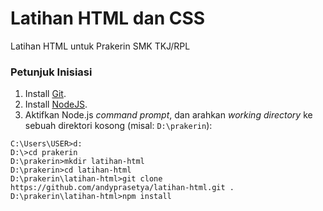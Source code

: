 # Latihan HTML dan CSS
Latihan HTML untuk Prakerin SMK TKJ/RPL

### Petunjuk Inisiasi
1. Install [Git](https://git-scm.com/).
2. Install [NodeJS](https://nodejs.org/en/download/).
3. Aktifkan Node.js _command prompt_, dan arahkan _working directory_ ke sebuah direktori kosong (misal: `D:\prakerin`):
```
C:\Users\USER>d:
D:\>cd prakerin
D:\prakerin>mkdir latihan-html
D:\prakerin>cd latihan-html
D:\prakerin\latihan-html>git clone https://github.com/andyprasetya/latihan-html.git .
D:\prakerin\latihan-html>npm install
```
